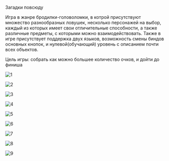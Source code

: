 Загадки повсюду

Игра в жанре бродилки-головоломки, в котрой присутствуют множество разнообразных ловушек,
несколько персонажей на выбор, каждый из которых имеет свои отличительные способности,
а также различные предметы, с которыми можно взаимодействовать.
Также в игре присутствует поддержка двух языков, возможность смены биндов основных кнопок,
и нулевой(обучающий) уровень с описанием почти всех объектов.

Цель игры: собрать как можно большее количество очков, и дойти до финиша

![1](https://github.com/ProSkyGamer/U2D_Riddles_Are_Everywhere/assets/82523053/6adf89a3-0487-4a70-9682-3f68c4fe3738)

![2](https://github.com/ProSkyGamer/U2D_Riddles_Are_Everywhere/assets/82523053/4a9163ec-faf9-492f-803b-9e216dbaf096)

![3](https://github.com/ProSkyGamer/U2D_Riddles_Are_Everywhere/assets/82523053/7f18b636-b348-40f6-a557-14151359f8a4)

![4](https://github.com/ProSkyGamer/U2D_Riddles_Are_Everywhere/assets/82523053/e22ecd14-9437-4ef8-8580-e20eff62718c)

![5](https://github.com/ProSkyGamer/U2D_Riddles_Are_Everywhere/assets/82523053/8fb1c915-2d2b-4259-a9a4-4ada8044ea33)

![6](https://github.com/ProSkyGamer/U2D_Riddles_Are_Everywhere/assets/82523053/50185c2e-0317-4f30-801d-662e721265f2)

![7](https://github.com/ProSkyGamer/U2D_Riddles_Are_Everywhere/assets/82523053/c5a18d81-9acb-4d7a-ab64-ea9f806a11bf)

![8](https://github.com/ProSkyGamer/U2D_Riddles_Are_Everywhere/assets/82523053/4abee20a-8cfa-477b-b239-f1b8733205a7)

![9](https://github.com/ProSkyGamer/U2D_Riddles_Are_Everywhere/assets/82523053/e8b32516-b857-427b-9666-a331b7db95d9)
